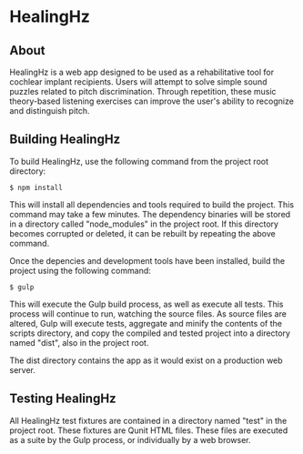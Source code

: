 # HealingHz

## About

HealingHz is a web app designed to be used as a rehabilitative tool for cochlear 
implant recipients. Users will attempt to solve simple sound puzzles related to 
pitch discrimination. Through repetition, these music theory-based listening 
exercises can improve the user's ability to recognize and distinguish pitch.

## Building HealingHz

To build HealingHz, use the following command from the project root directory:

    $ npm install
    
This will install all dependencies and tools required to build the project. 
This command may take a few minutes. The dependency binaries will be stored in 
a directory called "node_modules" in the project root. If this directory 
becomes corrupted or deleted, it can be rebuilt by repeating the above command.

Once the depencies and development tools have been installed, build the project
using the following command:

    $ gulp

This will execute the Gulp build process, as well as execute all tests. This 
process will continue to run, watching the source files. As source files are 
altered, Gulp will execute tests, aggregate and minify the contents of the 
scripts directory, and copy the compiled and tested project into a directory 
named "dist", also in the project root.

The dist directory contains the app as it would exist on a production web server.

## Testing HealingHz

All HealingHz test fixtures are contained in a directory named "test" in the 
project root. These fixtures are Qunit HTML files. These files are executed as 
a suite by the Gulp process, or individually by a web browser.